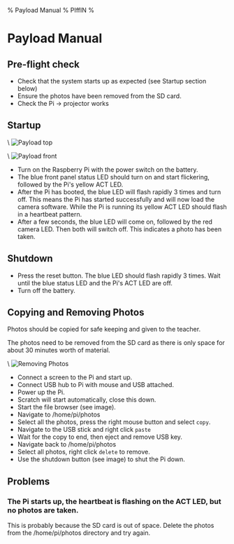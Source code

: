% Payload Manual
% PIffIN
%

# Payload Manual

## Pre-flight check

* Check that the system starts up as expected (see Startup section below)
* Ensure the photos have been removed from the SD card.
* Check the Pi -> projector works

## Startup

\ ![Payload top](payload_top.png)

\ ![Payload front](payload_front.png)

* Turn on the Raspberry Pi with the power switch on the battery.
* The blue front panel status LED should turn on and start flickering, followed by the Pi's yellow ACT LED.
* After the Pi has booted, the blue LED will flash rapidly 3 times and turn off. This means the Pi has started successfully and will now load the camera software. While the Pi is running its yellow ACT LED should flash in a heartbeat pattern.
* After a few seconds, the blue LED will come on, followed by the red camera LED. Then both will switch off. This indicates a photo has been taken.

## Shutdown

* Press the reset button. The blue LED should flash rapidly 3 times. Wait until the blue status LED and the Pi's ACT LED are off.
* Turn off the battery.

## Copying and Removing Photos

Photos should be copied for safe keeping and given to the teacher.

The photos need to be removed from the SD card as there is only space for about 30 minutes worth of material.

\ ![Removing Photos](remove_photos_labels.png)

* Connect a screen to the Pi and start up. 
* Connect USB hub to Pi with mouse and USB attached.
* Power up the Pi.
* Scratch will start automatically, close this down.
* Start the file browser (see image).
* Navigate to /home/pi/photos
* Select all the photos, press the right mouse button and select `copy`.
* Navigate to the USB stick and right click `paste`
* Wait for the copy to end, then eject and remove USB key.
* Navigate back to /home/pi/photos
* Select all photos, right click `delete` to remove.
* Use the shutdown button (see image) to shut the Pi down.

## Problems

### The Pi starts up, the heartbeat is flashing on the ACT LED, but no photos are taken.

This is probably because the SD card is out of space. Delete the photos from the /home/pi/photos directory and try again.
